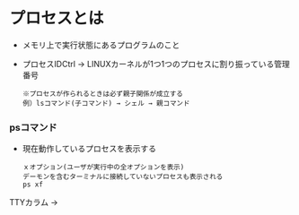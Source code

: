 # プロセスとは
- メモリ上で実行状態にあるプログラムのこと
  
- プロセスIDCtrl → LINUXカーネルが1つ1つのプロセスに割り振っている管理番号

      ※プロセスが作られるときは必ず親子関係が成立する
      例）lsコマンド(子コマンド) → シェル → 親コマンド

### psコマンド
- 現在動作しているプロセスを表示する

      ｘオプション(ユーザが実行中の全オプションを表示)
      デーモンを含むターミナルに接続していないプロセスも表示される
      ps xf

TTYカラム → 
